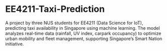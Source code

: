 # EE4211-Taxi-Prediction
A project by three NUS students for EE4211 (Data Science for IoT), predicting taxi availability in Singapore using machine learning. The model analyzes real-time data (rainfall, UV index, carpark occupancy) to optimize urban mobility and fleet management, supporting Singapore’s Smart Nation initiative.
